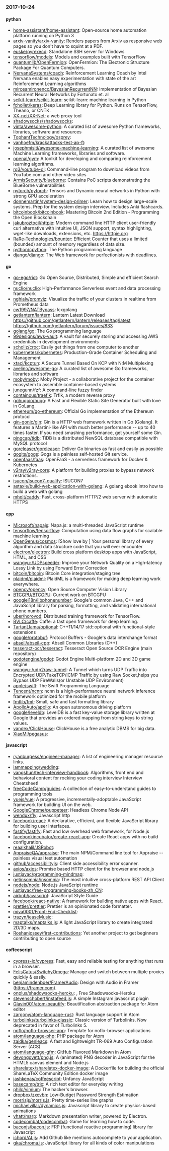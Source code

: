 ### 2017-10-24

#### python
* [home-assistant/home-assistant](https://github.com/home-assistant/home-assistant):  Open-source home automation platform running on Python 3
* [arxiv-vanity/arxiv-vanity](https://github.com/arxiv-vanity/arxiv-vanity): Renders papers from Arxiv as responsive web pages so you don't have to squint at a PDF.
* [euske/pyrexecd](https://github.com/euske/pyrexecd): Standalone SSH server for Windows
* [tensorflow/models](https://github.com/tensorflow/models): Models and examples built with TensorFlow
* [quantumlib/OpenFermion](https://github.com/quantumlib/OpenFermion): OpenFermion: The Electronic Structure Package For Quantum Computers.
* [NervanaSystems/coach](https://github.com/NervanaSystems/coach): Reinforcement Learning Coach by Intel Nervana enables easy experimentation with state of the art Reinforcement Learning algorithms
* [mirceamironenco/BayesianRecurrentNN](https://github.com/mirceamironenco/BayesianRecurrentNN): Implementation of Bayesian Recurrent Neural Networks by Fortunato et. al
* [scikit-learn/scikit-learn](https://github.com/scikit-learn/scikit-learn): scikit-learn: machine learning in Python
* [fchollet/keras](https://github.com/fchollet/keras): Deep Learning library for Python. Runs on TensorFlow, Theano, or CNTK.
* [XX-net/XX-Net](https://github.com/XX-net/XX-Net): a web proxy tool
* [shadowsocks/shadowsocks](https://github.com/shadowsocks/shadowsocks): 
* [vinta/awesome-python](https://github.com/vinta/awesome-python): A curated list of awesome Python frameworks, libraries, software and resources
* [TophantTechnology/osprey](https://github.com/TophantTechnology/osprey): 
* [vanhoefm/krackattacks-test-ap-ft](https://github.com/vanhoefm/krackattacks-test-ap-ft): 
* [josephmisiti/awesome-machine-learning](https://github.com/josephmisiti/awesome-machine-learning): A curated list of awesome Machine Learning frameworks, libraries and software.
* [openai/gym](https://github.com/openai/gym): A toolkit for developing and comparing reinforcement learning algorithms.
* [rg3/youtube-dl](https://github.com/rg3/youtube-dl): Command-line program to download videos from YouTube.com and other video sites
* [ArmisSecurity/blueborne](https://github.com/ArmisSecurity/blueborne): Contains PoC scripts demonstrating the BlueBorne vulnerabilities
* [pytorch/pytorch](https://github.com/pytorch/pytorch): Tensors and Dynamic neural networks in Python with strong GPU acceleration
* [donnemartin/system-design-primer](https://github.com/donnemartin/system-design-primer): Learn how to design large-scale systems. Prep for the system design interview. Includes Anki flashcards.
* [bitcoinbook/bitcoinbook](https://github.com/bitcoinbook/bitcoinbook): Mastering Bitcoin 2nd Edition - Programming the Open Blockchain
* [jakubroztocil/httpie](https://github.com/jakubroztocil/httpie): Modern command line HTTP client  user-friendly curl alternative with intuitive UI, JSON support, syntax highlighting, wget-like downloads, extensions, etc. https://httpie.org
* [RaRe-Technologies/bounter](https://github.com/RaRe-Technologies/bounter): Efficient Counter that uses a limited (bounded) amount of memory regardless of data size.
* [python/cpython](https://github.com/python/cpython): The Python programming language
* [django/django](https://github.com/django/django): The Web framework for perfectionists with deadlines.

#### go
* [go-ego/riot](https://github.com/go-ego/riot): Go Open Source, Distributed, Simple and efficient Search Engine
* [nuclio/nuclio](https://github.com/nuclio/nuclio): High-Performance Serverless event and data processing framework
* [nghialv/promviz](https://github.com/nghialv/promviz): Visualize the traffic of your clusters in realtime from Prometheus data
* [cw1997/NATBypass](https://github.com/cw1997/NATBypass): lcxgolang
* [getlantern/lantern](https://github.com/getlantern/lantern): Lantern Latest Download https://github.com/getlantern/lantern/releases/tag/latest  https://github.com/getlantern/forum/issues/833 
* [golang/go](https://github.com/golang/go): The Go programming language
* [99designs/aws-vault](https://github.com/99designs/aws-vault): A vault for securely storing and accessing AWS credentials in development environments
* [schollz/croc](https://github.com/schollz/croc): Easily get things from one computer to another 
* [kubernetes/kubernetes](https://github.com/kubernetes/kubernetes): Production-Grade Container Scheduling and Management
* [xtaci/kcptun](https://github.com/xtaci/kcptun): A Secure Tunnel Based On KCP with N:M Multiplexing
* [avelino/awesome-go](https://github.com/avelino/awesome-go): A curated list of awesome Go frameworks, libraries and software
* [moby/moby](https://github.com/moby/moby): Moby Project - a collaborative project for the container ecosystem to assemble container-based systems
* [junegunn/fzf](https://github.com/junegunn/fzf):  A command-line fuzzy finder
* [containous/traefik](https://github.com/containous/traefik): Trfik, a modern reverse proxy
* [gohugoio/hugo](https://github.com/gohugoio/hugo): A Fast and Flexible Static Site Generator built with love in GoLang.
* [ethereum/go-ethereum](https://github.com/ethereum/go-ethereum): Official Go implementation of the Ethereum protocol
* [gin-gonic/gin](https://github.com/gin-gonic/gin): Gin is a HTTP web framework written in Go (Golang). It features a Martini-like API with much better performance -- up to 40 times faster. If you need smashing performance, get yourself some Gin.
* [pingcap/tidb](https://github.com/pingcap/tidb): TiDB is a distributed NewSQL database compatible with MySQL protocol
* [goreleaser/goreleaser](https://github.com/goreleaser/goreleaser): Deliver Go binaries as fast and easily as possible
* [gogits/gogs](https://github.com/gogits/gogs): Gogs is a painless self-hosted Git service.
* [openfaas/faas](https://github.com/openfaas/faas): OpenFaaS - a serverless framework for Docker & Kubernetes
* [v2ray/v2ray-core](https://github.com/v2ray/v2ray-core): A platform for building proxies to bypass network restrictions.
* [isucon/isucon7-qualify](https://github.com/isucon/isucon7-qualify): ISUCON7 
* [astaxie/build-web-application-with-golang](https://github.com/astaxie/build-web-application-with-golang): A golang ebook intro how to build a web with golang
* [mholt/caddy](https://github.com/mholt/caddy): Fast, cross-platform HTTP/2 web server with automatic HTTPS

#### cpp
* [Microsoft/napajs](https://github.com/Microsoft/napajs): Napa.js: a multi-threaded JavaScript runtime
* [tensorflow/tensorflow](https://github.com/tensorflow/tensorflow): Computation using data flow graphs for scalable machine learning
* [OpenGenus/cosmos](https://github.com/OpenGenus/cosmos): [Show  love by ] Your personal library of every algorithm and data structure code that you will ever encounter
* [electron/electron](https://github.com/electron/electron): Build cross platform desktop apps with JavaScript, HTML, and CSS
* [wangyu-/UDPspeeder](https://github.com/wangyu-/UDPspeeder): Improve your Network Quality on a High-latency Lossy Link by using Forward Error Correction
* [bitcoin/bitcoin](https://github.com/bitcoin/bitcoin): Bitcoin Core integration/staging tree
* [plaidml/plaidml](https://github.com/plaidml/plaidml): PlaidML is a framework for making deep learning work everywhere.
* [opencv/opencv](https://github.com/opencv/opencv): Open Source Computer Vision Library
* [BTCGPU/BTCGPU](https://github.com/BTCGPU/BTCGPU): Current work on BTCGPU
* [googlei18n/libphonenumber](https://github.com/googlei18n/libphonenumber): Google's common Java, C++ and JavaScript library for parsing, formatting, and validating international phone numbers.
* [uber/horovod](https://github.com/uber/horovod): Distributed training framework for TensorFlow.
* [BVLC/caffe](https://github.com/BVLC/caffe): Caffe: a fast open framework for deep learning.
* [TartanLlama/optional](https://github.com/TartanLlama/optional): C++11/14/17 std::optional with functional-style extensions
* [google/protobuf](https://github.com/google/protobuf): Protocol Buffers - Google's data interchange format
* [abseil/abseil-cpp](https://github.com/abseil/abseil-cpp): Abseil Common Libraries (C++)
* [tesseract-ocr/tesseract](https://github.com/tesseract-ocr/tesseract): Tesseract Open Source OCR Engine (main repository)
* [godotengine/godot](https://github.com/godotengine/godot): Godot Engine  Multi-platform 2D and 3D game engine
* [wangyu-/udp2raw-tunnel](https://github.com/wangyu-/udp2raw-tunnel): A Tunnel which turns UDP Traffic into Encrypted UDP/FakeTCP/ICMP Traffic by using Raw Socket,helps you Bypass UDP FireWalls(or Unstable UDP Environment)
* [apple/swift](https://github.com/apple/swift): The Swift Programming Language
* [Tencent/ncnn](https://github.com/Tencent/ncnn): ncnn is a high-performance neural network inference framework optimized for the mobile platform
* [fmtlib/fmt](https://github.com/fmtlib/fmt): Small, safe and fast formatting library
* [ApolloAuto/apollo](https://github.com/ApolloAuto/apollo): An open autonomous driving platform
* [google/leveldb](https://github.com/google/leveldb): LevelDB is a fast key-value storage library written at Google that provides an ordered mapping from string keys to string values.
* [yandex/ClickHouse](https://github.com/yandex/ClickHouse): ClickHouse is a free analytic DBMS for big data.
* [XiaoMi/pegasus](https://github.com/XiaoMi/pegasus): 

#### javascript
* [ryanburgess/engineer-manager](https://github.com/ryanburgess/engineer-manager): A list of engineering manager resource links.
* [iammapping/wedding](https://github.com/iammapping/wedding): 
* [yangshun/tech-interview-handbook](https://github.com/yangshun/tech-interview-handbook):  Algorithms, front end and behavioral content for rocking your coding interview  Interview Cheatsheet! 
* [freeCodeCamp/guides](https://github.com/freeCodeCamp/guides): A collection of easy-to-understand guides to programming tools
* [vuejs/vue](https://github.com/vuejs/vue): A progressive, incrementally-adoptable JavaScript framework for building UI on the web.
* [GoogleChrome/puppeteer](https://github.com/GoogleChrome/puppeteer): Headless Chrome Node API
* [wendux/fly](https://github.com/wendux/fly): Javascript http
* [facebook/react](https://github.com/facebook/react): A declarative, efficient, and flexible JavaScript library for building user interfaces.
* [fastify/fastify](https://github.com/fastify/fastify): Fast and low overhead web framework, for Node.js
* [facebookincubator/create-react-app](https://github.com/facebookincubator/create-react-app): Create React apps with no build configuration.
* [reaalkhalil/JSRobot](https://github.com/reaalkhalil/JSRobot): 
* [AppraiseQA/appraise](https://github.com/AppraiseQA/appraise): The main NPM/Command line tool for Appraise -- painless visual test automation
* [github/accessibilityjs](https://github.com/github/accessibilityjs): Client side accessibility error scanner.
* [axios/axios](https://github.com/axios/axios): Promise based HTTP client for the browser and node.js
* [justjavac/programming-mindmap](https://github.com/justjavac/programming-mindmap): 
* [getinsomnia/insomnia](https://github.com/getinsomnia/insomnia): The most intuitive cross-platform REST API Client 
* [nodejs/node](https://github.com/nodejs/node): Node.js JavaScript runtime 
* [justjavac/free-programming-books-zh_CN](https://github.com/justjavac/free-programming-books-zh_CN):  
* [airbnb/javascript](https://github.com/airbnb/javascript): JavaScript Style Guide
* [facebook/react-native](https://github.com/facebook/react-native): A framework for building native apps with React.
* [prettier/prettier](https://github.com/prettier/prettier): Prettier is an opinionated code formatter.
* [miya0001/Front-End-Checklist](https://github.com/miya0001/Front-End-Checklist): 
* [trazyn/ieaseMusic](https://github.com/trazyn/ieaseMusic):  
* [maptalks/maptalks.js](https://github.com/maptalks/maptalks.js): A light JavaScript library to create integrated 2D/3D maps.
* [Roshanjossey/first-contributions](https://github.com/Roshanjossey/first-contributions):  Yet another project to get beginners contributing to open source 

#### coffeescript
* [cypress-io/cypress](https://github.com/cypress-io/cypress): Fast, easy and reliable testing for anything that runs in a browser.
* [FelisCatus/SwitchyOmega](https://github.com/FelisCatus/SwitchyOmega): Manage and switch between multiple proxies quickly & easily.
* [benjamindenboer/FramerAudio](https://github.com/benjamindenboer/FramerAudio): Design with Audio in Framer (https://framer.com).
* [onplus/shadowsocks-heroku](https://github.com/onplus/shadowsocks-heroku): , Free Shadowsocks-Heroku
* [stevenschobert/instafeed.js](https://github.com/stevenschobert/instafeed.js): A simple Instagram javascript plugin
* [Glavin001/atom-beautify](https://github.com/Glavin001/atom-beautify):  Beautification abstraction package for Atom editor
* [zargony/atom-language-rust](https://github.com/zargony/atom-language-rust): Rust language support in Atom
* [turbolinks/turbolinks-classic](https://github.com/turbolinks/turbolinks-classic): Classic version of Turbolinks. Now deprecated in favor of Turbolinks 5.
* [noflo/noflo-browser-app](https://github.com/noflo/noflo-browser-app): Template for noflo-browser applications
* [atom/language-php](https://github.com/atom/language-php): PHP package for Atom
* [zaidka/genieacs](https://github.com/zaidka/genieacs): A fast and lightweight TR-069 Auto Configuration Server (ACS)
* [atom/language-gfm](https://github.com/atom/language-gfm): GitHub Flavored Markdown in Atom
* [devongovett/png.js](https://github.com/devongovett/png.js): A (animated) PNG decoder in JavaScript for the HTML5 canvas element and Node.js
* [sharelatex/sharelatex-docker-image](https://github.com/sharelatex/sharelatex-docker-image): A Dockerfile for building the official ShareLaTeX Community Edition docker image
* [jashkenas/coffeescript](https://github.com/jashkenas/coffeescript): Unfancy JavaScript
* [basecamp/trix](https://github.com/basecamp/trix): A rich text editor for everyday writing
* [philc/vimium](https://github.com/philc/vimium): The hacker's browser.
* [dropbox/zxcvbn](https://github.com/dropbox/zxcvbn): Low-Budget Password Strength Estimation
* [morrisjs/morris.js](https://github.com/morrisjs/morris.js): Pretty time-series line graphs
* [michaelvillar/dynamics.js](https://github.com/michaelvillar/dynamics.js): Javascript library to create physics-based animations
* [yhatt/marp](https://github.com/yhatt/marp): Markdown presentation writer, powered by Electron.
* [codecombat/codecombat](https://github.com/codecombat/codecombat): Game for learning how to code.
* [baconjs/bacon.js](https://github.com/baconjs/bacon.js): FRP (functional reactive programming) library for Javascript
* [ichord/At.js](https://github.com/ichord/At.js): Add Github like mentions autocomplete to your application.
* [gka/chroma.js](https://github.com/gka/chroma.js): JavaScript library for all kinds of color manipulations

